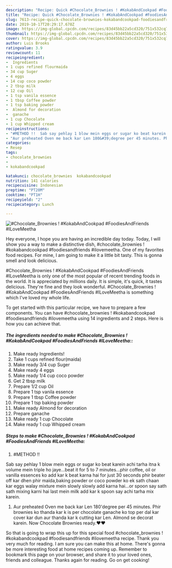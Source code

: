 ```yaml
---
description: "Recipe: Quick #Chocolate_Brownies ! #KokabAndCookpad #FoodiesAndFriends #ILoveMeetha"
title: "Recipe: Quick #Chocolate_Brownies ! #KokabAndCookpad #FoodiesAndFriends #ILoveMeetha"
slug: 7613-recipe-quick-chocolate-brownies-kokabandcookpad-foodiesandfriends-ilovemeetha
date: 2019-10-17T20:29:17.678Z
image: https://img-global.cpcdn.com/recipes/83d45bb22a5cd320/751x532cq70/chocolate_brownies-kokabandcookpad-foodiesandfriends-ilovemeetha-recipe-main-photo.jpg
thumbnail: https://img-global.cpcdn.com/recipes/83d45bb22a5cd320/751x532cq70/chocolate_brownies-kokabandcookpad-foodiesandfriends-ilovemeetha-recipe-main-photo.jpg
cover: https://img-global.cpcdn.com/recipes/83d45bb22a5cd320/751x532cq70/chocolate_brownies-kokabandcookpad-foodiesandfriends-ilovemeetha-recipe-main-photo.jpg
author: Luis Brooks
ratingvalue: 3.9
reviewcount: 11
recipeingredient:
-  Ingredients
- 1 cups refined flourmaida
- 34 cup Suger
- 4 eggs
- 14 cup coco powder
- 2 tbsp milk
- 12 cup Oil
- 1 tsp vanila essence
- 1 tbsp Coffee powder
- 1 tsp baking powder
-  Almond for decoration
-  ganache
- 1 cup Chocolate
- 1 cup Whipped cream
recipeinstructions:
- "#METHOD !!  Sab say pehlay 1 blow mein eggs or sugar ko beat karein achi tarha itna k volume mein triple ho jaye...beat it for 5 to 7 minutes...phir coffee, oil or vanilla essences ko add kar k beat karna hai for just 30 seconds phir beater off kar dhen phir maida,baking powder or coco powder ko ek sath chaan kar eggs walay mixture mein slowly slowly add karna hai...or spoon say sath sath mixing karni hai last mein milk add kar k spoon say achi tarha mix karein."
- "Aur preheated Oven me back kar Len 180&#39;degree per 45 minutes. Phir brownies ko thanda kar k is per chocolate ganache ko top per dal kar cover kar dun aur thanda kar k cutting kar Len. Almond se decorat karein.  Now Chocolate Brownies ready.❤❤"
categories:
- Resep
tags:
- chocolate_brownies
- 
- kokabandcookpad

katakunci: chocolate_brownies  kokabandcookpad
nutrition: 141 calories
recipecuisine: Indonesian
preptime: "PT20M"
cooktime: "PT1H"
recipeyield: "2"
recipecategory: Lunch

---
```



![#Chocolate_Brownies ! #KokabAndCookpad #FoodiesAndFriends #ILoveMeetha](https://img-global.cpcdn.com/recipes/83d45bb22a5cd320/751x532cq70/chocolate_brownies-kokabandcookpad-foodiesandfriends-ilovemeetha-recipe-main-photo.jpg)

Hey everyone, I hope you are having an incredible day today. Today, I will show you a way to make a distinctive dish, #chocolate_brownies ! #kokabandcookpad #foodiesandfriends #ilovemeetha. One of my favorites food recipes. For mine, I am going to make it a little bit tasty. This is gonna smell and look delicious.

#Chocolate_Brownies ! #KokabAndCookpad #FoodiesAndFriends #ILoveMeetha is only one of the most popular of recent trending foods in the world. It is appreciated by millions daily. It is simple, it's quick, it tastes delicious. They're fine and they look wonderful. #Chocolate_Brownies ! #KokabAndCookpad #FoodiesAndFriends #ILoveMeetha is something which I've loved my whole life.




To get started with this particular recipe, we have to prepare a few components. You can have #chocolate_brownies ! #kokabandcookpad #foodiesandfriends #ilovemeetha using 14 ingredients and 2 steps. Here is how you can achieve that.

##### The ingredients needed to make #Chocolate_Brownies ! #KokabAndCookpad #FoodiesAndFriends #ILoveMeetha::

1. Make ready  Ingredients!
1. Take 1 cups refined flour(maida)
1. Make ready 3/4 cup Suger
1. Make ready 4 eggs
1. Make ready 1/4 cup coco powder
1. Get 2 tbsp milk
1. Prepare 1/2 cup Oil
1. Prepare 1 tsp vanila essence
1. Prepare 1 tbsp Coffee powder
1. Prepare 1 tsp baking powder
1. Make ready  Almond for decoration
1. Prepare  ganache
1. Make ready 1 cup Chocolate
1. Make ready 1 cup Whipped cream




##### Steps to make #Chocolate_Brownies ! #KokabAndCookpad #FoodiesAndFriends #ILoveMeetha:

1. #METHOD !!

Sab say pehlay 1 blow mein eggs or sugar ko beat karein achi tarha itna k volume mein triple ho jaye...beat it for 5 to 7 minutes...phir coffee, oil or vanilla essences ko add kar k beat karna hai for just 30 seconds phir beater off kar dhen phir maida,baking powder or coco powder ko ek sath chaan kar eggs walay mixture mein slowly slowly add karna hai...or spoon say sath sath mixing karni hai last mein milk add kar k spoon say achi tarha mix karein.
1. Aur preheated Oven me back kar Len 180&#39;degree per 45 minutes.
Phir brownies ko thanda kar k is per chocolate ganache ko top per dal kar cover kar dun aur thanda kar k cutting kar Len. Almond se decorat karein. 
Now Chocolate Brownies ready.❤❤




So that is going to wrap this up for this special food #chocolate_brownies ! #kokabandcookpad #foodiesandfriends #ilovemeetha recipe. Thank you very much for reading. I am sure you can make this at home. There's gonna be more interesting food at home recipes coming up. Remember to bookmark this page on your browser, and share it to your loved ones, friends and colleague. Thanks again for reading. Go on get cooking!
